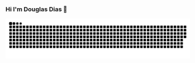 ### Hi I'm Douglas Dias  👋
![Snake animation](https://raw.githubusercontent.com/Paimonz/Paimonz/output/github-contribution-grid-snake.svg)

